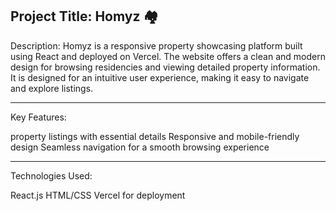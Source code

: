 Project Title: Homyz 🏘️
-----------------------------------------------------------------------------------------------------------------------------------------------------------------------------------------------------------------------

Description:
Homyz is a responsive property showcasing platform built using React and deployed on Vercel. The website offers a clean and modern design for browsing residencies and viewing detailed property information. It is designed for an intuitive user experience, making it easy to navigate and explore listings.

-----------------------------------------------------------------------------------------------------------------------------------------------------------------------------------------------------------------------

Key Features:

property listings with essential details
Responsive and mobile-friendly design
Seamless navigation for a smooth browsing experience

----------------------------------------------------------------------------------------------------------------------------------------------------------------------------------------------------------------------
Technologies Used:

React.js
HTML/CSS
Vercel for deployment
